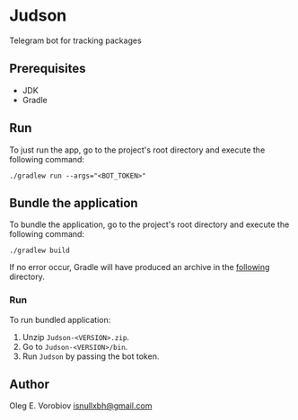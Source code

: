 # Judson

Telegram bot for tracking packages

## Prerequisites

- JDK
- Gradle

## Run

To just run the app, go to the project's root directory and execute the following
command:

```shell
./gradlew run --args="<BOT_TOKEN>"
```

## Bundle the application

To bundle the application, go to the project's root directory and execute the following
command:

```shell
./gradlew build
```

If no error occur, Gradle will have produced an archive in the [following](build/distributions)
directory.

### Run

To run bundled application:

1. Unzip `Judson-<VERSION>.zip`.
2. Go to `Judson-<VERSION>/bin`.
3. Run `Judson` by passing the bot token.

## Author

Oleg E. Vorobiov <isnullxbh@gmail.com>
